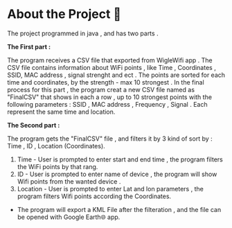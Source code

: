 # About the Project :ledger:
The project programmed in java , and has two parts .

**The First part :**

The program receives a CSV file that exported from WigleWifi app . The CSV file contains information
about WiFi points , like Time , Coordinates , SSID, MAC address , signal strenght and ect .
The points are sorted for each time and coordinates, by the strength - max 10 strongest .
In the final process for this part , the program creat a new CSV file named as "FinalCSV" that shows in each a row ,
up to 10 strongest points with the following parameters : SSID , MAC address , Frequency , Signal .
Each represent the same time and location.

**The Second part :**

The program gets the "FinalCSV" file , and filters it by 3 kind of sort by : Time , ID , Location (Coordinates).
1. Time - User is prompted to enter start and end time , the program filters the WiFi points by that rang.
2. ID - User is prompted to enter name of device , the program will show Wifi points from the wanted device .
3. Location - User is prompted to enter Lat and lon parameters , the program filters Wifi points according the Coordinates.

- The program will export a KML File after the filteration , and the file can be opened with Google Earth:globe_with_meridians: app. 




